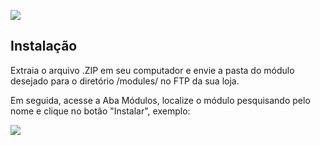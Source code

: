 ![](https://prestabr.com.br/docpagseguropro/head_github_master_v2.jpg)

## Instalação

Extraia o arquivo .ZIP em seu computador e envie a pasta do módulo desejado para o diretório /modules/ no FTP da sua loja.

Em seguida, acesse a Aba Módulos, localize o módulo pesquisando pelo nome e clique no botão "Instalar", exemplo:

![](https://prestabr.com.br/docpagseguropro/img01.jpg)
